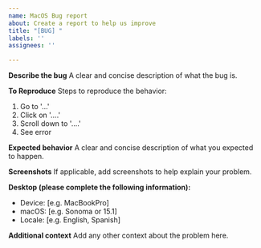 ```yaml
---
name: MacOS Bug report
about: Create a report to help us improve
title: "[BUG] "
labels: ''
assignees: ''

---
```


**Describe the bug**
A clear and concise description of what the bug is.

**To Reproduce**
Steps to reproduce the behavior:
1. Go to '...'
2. Click on '....'
3. Scroll down to '....'
4. See error

**Expected behavior**
A clear and concise description of what you expected to happen.

**Screenshots**
If applicable, add screenshots to help explain your problem.

**Desktop (please complete the following information):**
- Device: [e.g. MacBookPro]
- macOS: [e.g. Sonoma or 15.1]
- Locale: [e.g. English, Spanish]
 
**Additional context**
Add any other context about the problem here.
